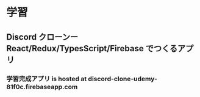 # 学習

## Discord クローンー React/Redux/TypesScript/Firebase でつくるアプリ

### 学習完成アプリ is hosted at discord-clone-udemy-81f0c.firebaseapp.com
